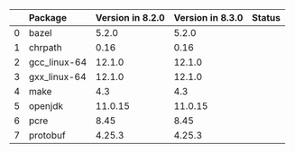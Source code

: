 <!-- markdown-link-check-disable -->

|    | Package      | Version in 8.2.0   | Version in 8.3.0   | Status   |
|---:|:-------------|:-------------------|:-------------------|:---------|
|  0 | bazel        | 5.2.0              | 5.2.0              |          |
|  1 | chrpath      | 0.16               | 0.16               |          |
|  2 | gcc_linux-64 | 12.1.0             | 12.1.0             |          |
|  3 | gxx_linux-64 | 12.1.0             | 12.1.0             |          |
|  4 | make         | 4.3                | 4.3                |          |
|  5 | openjdk      | 11.0.15            | 11.0.15            |          |
|  6 | pcre         | 8.45               | 8.45               |          |
|  7 | protobuf     | 4.25.3             | 4.25.3             |          |